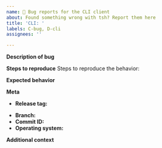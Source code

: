 ```yaml
---
name: 🐞 Bug reports for the CLI client
about: Found something wrong with tsh? Report them here
title: 'CLI: '
labels: C-bug, D-cli
assignees: ''

---
```


**Description of bug**
<!-- A clear and concise description of what the bug is. -->

**Steps to reproduce**
Steps to reproduce the behavior:
<!--
For example:
1. Run `tdb`
2. Run `tsh` and close it suddenly
-->

**Expected behavior**
<!-- A clear and concise description of what you expected to happen. -->

**Meta**
 - **Release tag:**
<!-- provide a branch or commit hash if relevant - otherwise type 'None' -->
 - **Branch:**
- **Commit ID:**
- **Operating system:**

**Additional context**
<!-- Add any other context about the problem here. -->
